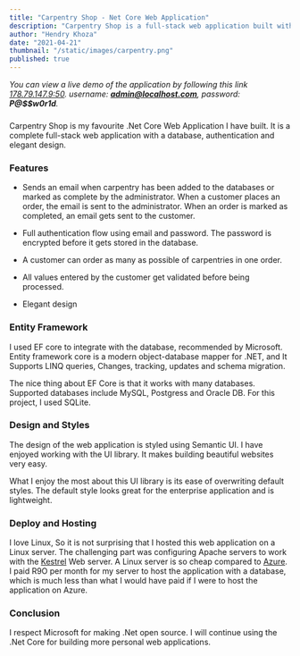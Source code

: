 ```yaml
---
title: "Carpentry Shop - Net Core Web Application"
description: "Carpentry Shop is a full-stack web application built with a .Net core framework and SQLite database. The application allows users to order carpentry online and notify them when ready to collect."
author: "Hendry Khoza"
date: "2021-04-21"
thumbnail: "/static/images/carpentry.png"
published: true
---
```



*You can view a live demo of the application by following this link
[178.79.147.9:50](178.79.147.9:50). username: **admin@localhost.com**, password: **P@$$w0r1d**.*

###

Carpentry Shop is my favourite .Net Core Web Application I have built. It is a
complete full-stack web application with a database, authentication and elegant
design.

### Features

 * Sends an email when carpentry has been added to the databases or marked as
   complete by the administrator. When a customer places an order, the email is
   sent to the administrator. When an order is marked as completed, an email
   gets sent to the customer.

 * Full authentication flow using email and password. The password is encrypted
   before it gets stored in the database.

 * A customer can order as many as possible of carpentries in one order.

 * All values entered by the customer get validated before being processed.

 * Elegant design


### Entity Framework

I used  EF core to integrate with the database, recommended by Microsoft.
Entity framework core is a modern object-database mapper for .NET, and It
Supports LINQ queries, Changes, tracking, updates and schema migration.


The nice thing about EF Core is that it works with many databases. Supported
databases include MySQL, Postgress and Oracle DB. For this project, I used
SQLite.

### Design and Styles

The design of the web application is styled using Semantic UI. I have enjoyed
working with the UI library. It makes building beautiful websites very easy.

What I enjoy the most about this UI library is its ease of overwriting default
styles. The default style looks great for the enterprise application and is
lightweight.


### Deploy and Hosting

I love Linux, So it is not surprising that I hosted this web application on a
Linux server. The challenging part was configuring Apache servers to work with
the
[Kestrel](https://learn.microsoft.com/en-us/aspnet/core/fundamentals/servers/kestrel?view=aspnetcore-7.0)
Web server. A Linux server is so cheap compared to
[Azure](https://azure.microsoft.com/en-us/). I paid
R9O per month for my server to host the application with a database, which is
much less than what I would have paid if I were to host the application on
Azure.

### Conclusion

I respect Microsoft for making .Net open source. I will continue using the .Net
Core for building more personal web applications.

